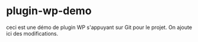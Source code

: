 # plugin-wp-demo
ceci est une démo de plugin WP s'appuyant sur Git pour le projet. On ajoute ici des modifications.
